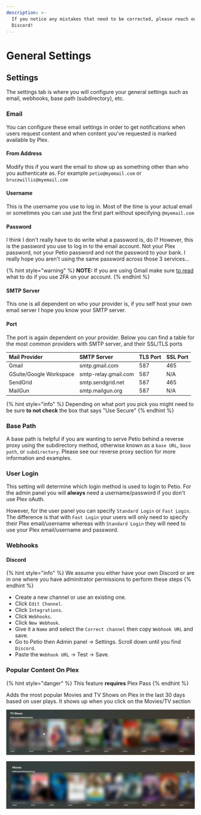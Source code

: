 ```yaml
---
description: >-
  If you notice any mistakes that need to be corrected, please reach out on
  Discord!
---
```


# General Settings

## Settings

The settings tab is where you will configure your general settings such as email, webhooks, base path \(subdirectory\), etc.

### Email

You can configure these email settings in order to get notifications when users request content and when content you've requested is marked available by Plex.

#### From Address

Modify this if you want the email to show up as something other than who you authenticate as. For example `petio@myemail.com` or `brucewillis@myemail.com`

#### Username

This is the username you use to log in. Most of the time is your actual email or sometimes you can use just the first part without specifying `@myemail.com`

#### Password

I think I don't really have to do write what a password is, do I? However, this is the password you use to log in to the email account. Not your Plex password, not your Petio password and not the password to your bank. I really hope you aren't using the same password across those 3 services...

{% hint style="warning" %}
**NOTE:** If you are using Gmail make sure [to read ](https://support.google.com/accounts/answer/185833)what to do if you use 2FA on your account.
{% endhint %}

#### SMTP Server

This one is all dependent on who your provider is, if you self host your own email server I hope you know your SMTP server. 

#### Port

The port is again dependent on your provider. Below you can find a table for the most common providers with SMTP server, and their SSL/TLS ports

| Mail Provider | SMTP Server | TLS Port | SSL Port |
| :--- | :--- | :--- | :--- |
| Gmail | smtp.gmail.com | 587 | 465 |
| GSuite/Google Workspace | smtp-relay.gmail.com | 587 | N/A |
| SendGrid | smtp.sendgrid.net | 587 | 465 |
| MailGun | smtp.mailgun.org | 587 | N/A |

{% hint style="info" %}
Depending on what port you pick you might need to be sure **to not check** the box that says "Use Secure"
{% endhint %}

### Base Path

A base path is helpful if you are wanting to serve Petio behind a reverse proxy using the subdirectory method, otherwise known as a `base URL`, `base path`, or `subdirectory`. Please see our reverse proxy section for more information and examples.

### User Login

This setting will determine which login method is used to login to Petio. For the admin panel you will **always** need a username/password if you don't use Plex oAuth.

However, for the user panel you can specify `Standard Login` or `Fast Login`. The difference is that with `Fast Login` your users will only need to specify their Plex email/username whereas with `Standard Login` they will need to use your Plex email/username and password.

### Webhooks

#### Discord

{% hint style="info" %}
We assume you either have your own Discord or are in one where you have adminitrator permissions to perform these steps
{% endhint %}

* Create a new channel or use an existing one.
* Click `Edit Channel`.
* Click `Integrations`.
* Click `Webhooks`.
* Click `New Webhook`.
* Give it a `Name` and select the `Correct channel` then copy `Webhook URL` and save.
* Go to Petio then Admin panel -&gt; Settings. Scroll down until you find `Discord`.
* Paste the `Webhook URL` -&gt; Test -&gt; Save.

### Popular Content On Plex

{% hint style="danger" %}
This feature **requires** Plex Pass 
{% endhint %}

Adds the most popular Movies and TV Shows on Plex in the last 30 days based on user plays. It shows up when you click on the Movies/TV section

![](../.gitbook/assets/popular_tv_in_plex.png)

![](../.gitbook/assets/popular_movies_in_plex.png)

